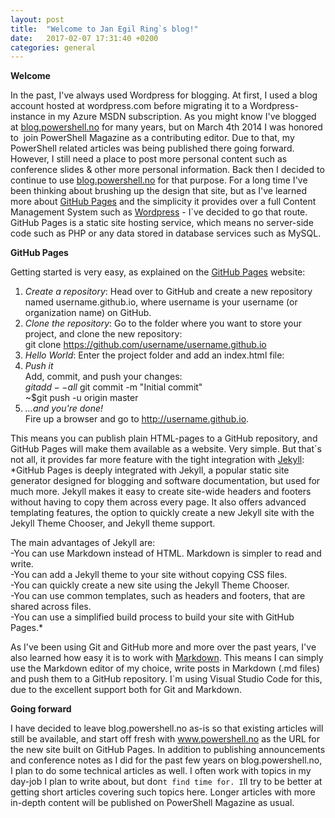 ```yaml
---
layout: post
title:  "Welcome to Jan Egil Ring`s blog!"
date:   2017-02-07 17:31:40 +0200
categories: general
---
```


**Welcome**

In the past, I've always used Wordpress for blogging. 
At first, I used a blog account hosted at wordpress.com before migrating it to a Wordpress-instance in my Azure MSDN subscription.
As you might know I've blogged at [blog.powershell.no](http://blog.powershell.no) for many years, but on March 4th 2014 I was 
honored to  join PowerShell Magazine as a contributing editor.
Due to that, my PowerShell related articles was being published there going forward. 
However, I still need a place to post more personal content such as conference slides & other more personal information.
Back then I decided to continue to use [blog.powershell.no](http://blog.powershell.no) for that purpose.
For a long time I've been thinking about brushing up the design that site, but as 
I've learned more about [GitHub Pages](https://pages.github.com/) and the simplicity it provides over a full Content
Management System such as [Wordpress](https://en.wikipedia.org/wiki/WordPress) - I`ve decided to go that route. GitHub Pages is a static 
site hosting service, which means no server-side code such as PHP or any data stored in database services such as MySQL.

**GitHub Pages**

Getting started is very easy, as explained on the [GitHub Pages](https://pages.github.com/) website:  
1. *Create a repository*: Head over to GitHub and create a new repository named username.github.io, where username is your username (or organization name) on GitHub.  
2. *Clone the repository*: Go to the folder where you want to store your project, and clone the new repository:  
git clone https://github.com/username/username.github.io  
3. *Hello World*: Enter the project folder and add an index.html file:  
4. *Push it*  
Add, commit, and push your changes:  
$git add --all  
~$git commit -m "Initial commit"  
~$git push -u origin master  
5. *…and you're done!*  
Fire up a browser and go to http://username.github.io.  

This means you can publish plain HTML-pages to a GitHub repository, and GitHub Pages will make them available as a website.
Very simple. But that`s not all, it provides far more feature with the tight integration with [Jekyll](https://help.github.com/articles/about-github-pages-and-jekyll/):  
*GitHub Pages is deeply integrated with Jekyll, a popular static site generator designed for blogging and software documentation, but used for much more. Jekyll makes it easy to create site-wide headers and footers without having to copy them across every page. It also offers advanced templating features, the option to quickly create a new Jekyll site with the Jekyll Theme Chooser, and Jekyll theme support.

The main advantages of Jekyll are:  
-You can use Markdown instead of HTML. Markdown is simpler to read and write.  
-You can add a Jekyll theme to your site without copying CSS files.  
-You can quickly create a new site using the Jekyll Theme Chooser.  
-You can use common templates, such as headers and footers, that are shared across files.  
-You can use a simplified build process to build your site with GitHub Pages.*  

As I've been using Git and GitHub more and more over the past years, I've also learned how easy
it is to work with [Markdown](https://en.wikipedia.org/wiki/Markdown). This means I can simply use the Markdown editor of 
my choice, write posts in Markdown (.md files) and push them to a GitHub repository. I`m using Visual Studio Code for this, due to the excellent 
support both for Git and Markdown.

**Going forward**

I have decided to leave blog.powershell.no as-is so that existing articles will still be available, and start off fresh with 
www.powershell.no as the URL for the new site built on GitHub Pages. In addition to publishing announcements and conference 
notes as I did for the past few years on blog.powershell.no, I plan to do some technical articles as well. I often work with topics in my day-job I plan to write about, 
but don`t find time for. I`ll try to be better at getting short articles covering such topics here.
Longer articles with more in-depth content will be published on PowerShell Magazine as usual.